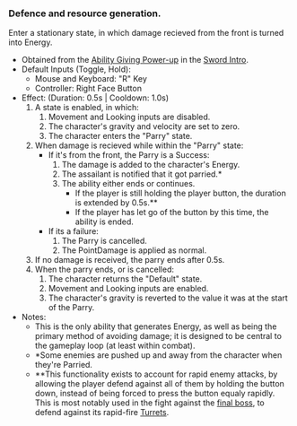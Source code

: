 ### Defence and resource generation.

Enter a stationary state, in which damage recieved from the front is turned into Energy.

- Obtained from the [Ability Giving Power-up](../../../Enviroment/Enviromental%20Features/Helpful/Power-ups/Ability%20Giving.md) in the [Sword Intro](../../../Enviroment/Levels/Sword%20Intro.md).
- Default Inputs (Toggle, Hold):
    - Mouse and Keyboard: "R" Key
    - Controller: Right Face Button
- Effect: (Duration: 0.5s | Cooldown: 1.0s)
    1.  A state is enabled, in which:
        1.  Movement and Looking inputs are disabled.
        2.  The character's gravity and velocity are set to zero.
        3.  The character enters the "Parry" state.
    2.  When damage is recieved while within the "Parry" state:
        - If it's from the front, the Parry is a Success:
            1.  The damage is added to the character's Energy.
            2.  The assailant is notified that it got parried.\*
            3.  The ability either ends or continues.
                - If the player is still holding the player button, the duration is extended by 0.5s.\**
                - If the player has let go of the button by this time, the ability is ended.
        - If its a failure:
            1.  The Parry is cancelled.
            2.  The PointDamage is applied as normal.
    3.  If no damage is received, the parry ends after 0.5s.
    4.  When the parry ends, or is cancelled:
        1.  The character returns the "Default" state.
        2.  Movement and Looking inputs are enabled.
        3.  The character's gravity is reverted to the value it was at the start of the Parry.
- Notes:
    - This is the only ability that generates Energy, as well as being the primary method of avoiding damage; it is designed to be central to the gameplay loop (at least within combat).
    - \*Some enemies are pushed up and away from the character when they're Parried.
    - \**This functionality exists to account for rapid enemy attacks, by allowing the player defend against all of them by holding the button down, instead of being forced to press the button equaly rapidly. This is most notably used in the fight against the [final boss](../../../Enviroment/Enviromental%20Features/Harmful/Enemies/Growth.md), to defend against its rapid-fire [Turrets](../../../Enviroment/Enviromental%20Features/Harmful/Enemies/Turret.md).
